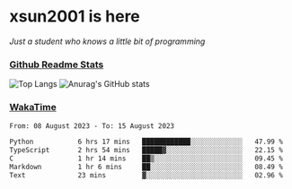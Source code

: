 # xsun2001 is here

*Just a student who knows a little bit of programming*

### [Github Readme Stats](https://github.com/anuraghazra/github-readme-stats)

![Top Langs](https://github-readme-stats.vercel.app/api/top-langs/?username=xsun2001&layout=compact&theme=radical) ![Anurag's GitHub stats](https://github-readme-stats.vercel.app/api?username=xsun2001&show_icons=true&theme=radical)

### [WakaTime](https://wakatime.com)

<!--START_SECTION:waka-->

```txt
From: 08 August 2023 - To: 15 August 2023

Python           6 hrs 17 mins   ████████████░░░░░░░░░░░░░   47.99 %
TypeScript       2 hrs 54 mins   █████▓░░░░░░░░░░░░░░░░░░░   22.15 %
C                1 hr 14 mins    ██▒░░░░░░░░░░░░░░░░░░░░░░   09.45 %
Markdown         1 hr 6 mins     ██░░░░░░░░░░░░░░░░░░░░░░░   08.49 %
Text             23 mins         ▓░░░░░░░░░░░░░░░░░░░░░░░░   02.96 %
```

<!--END_SECTION:waka-->
